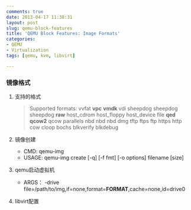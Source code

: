 ```yaml
---
comments: true
date: 2013-04-17 11:38:31
layout: post
slug: qemu-block-features
title: 'QEMU Block Features: Image Formats'
categories:
- QEMU
- Virtualization
tags: [qemu, kvm, libvirt]

---
```


### 镜像格式

1. 支持的格式

     >  Supported formats: vvfat **vpc** **vmdk** vdi sheepdog sheepdog sheepdog **raw** host_cdrom host_floppy host_device file **qed** **qcow2** qcow parallels nbd nbd nbd dmg tftp ftps ftp https http cow cloop bochs blkverify blkdebug 
2. 镜像创建
	* CMD: qemu-img
	* USAGE: qemu-img create [-q] [-f fmt] [-o options] filename [size]
3. qemu启动虚拟机
	* ARGS： -drive file=/path/to/img,if=none,format=**FORMAT**,cache=none,id=drive0
4. libvirt配置
	<pre><code>
		<disk type="file" device="disk">
		    <driver name="qemu" type="raw"/> 
		    <!-- avaliable types when use the name "qemu": raw, bochs, qcow2 and qed -->
		    <!-- optional attributes: cache, io, ioeventfd, error_policy, event_idx, copy_on_read -->
		    <!-- cache attr: control the cache mechanism, possiable values are "default", "none", "writethrough", "writeback", "directsync" ( pass host page cache ) and "unsafe". -->
		    <!-- io attr: "thread" or "native" -->
		    <!-- ioeventfd attr: "on" or "off" -->
		    <!-- error_policy attr: "stop","report","ignore", and "enospace" -->
		    <!-- event_idx attr: "on" or "off", if "on", will reduce the number of interrupts and exits for the guest -->
		    <!-- copy_on_read attr: "on" or "off" -->
		    <!-- @see http://libvirt.org/formatdomain.html#elementsDevices -->
		    <source file="/path/to/img"/>
		    <target dev="vda" bus="virtio"/>  
		    <!-- avaliable bus: ide, scsi, virtio, usb, sata, etc. if ommited, the bus type is inferred from the style of the device name (e.g. "sda" => "scsi"). -->
		</disk>
	</code></pre>



